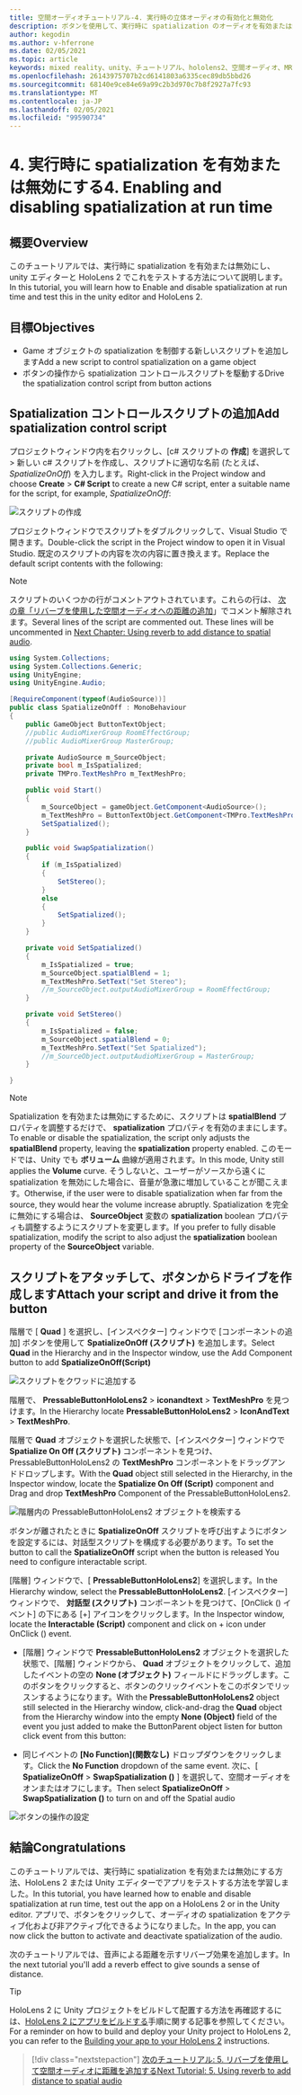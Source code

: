 ```yaml
---
title: 空間オーディオチュートリアル-4. 実行時の立体オーディオの有効化と無効化
description: ボタンを使用して、実行時に spatialization のオーディオを有効または無効にします。
author: kegodin
ms.author: v-hferrone
ms.date: 02/05/2021
ms.topic: article
keywords: mixed reality、unity、チュートリアル、hololens2、空間オーディオ、MRTK、mixed reality toolkit、UWP、Windows 10、HRTF、head 関連の転送機能、リバーブ、Microsoft Spatializer
ms.openlocfilehash: 26143975707b2cd6141803a6335cec89db5bbd26
ms.sourcegitcommit: 68140e9ce84e69a99c2b3d970c7b8f2927a7fc93
ms.translationtype: MT
ms.contentlocale: ja-JP
ms.lasthandoff: 02/05/2021
ms.locfileid: "99590734"
---
```

# <a name="4-enabling-and-disabling-spatialization-at-run-time"></a><span data-ttu-id="5a50b-105">4. 実行時に spatialization を有効または無効にする</span><span class="sxs-lookup"><span data-stu-id="5a50b-105">4. Enabling and disabling spatialization at run time</span></span>

## <a name="overview"></a><span data-ttu-id="5a50b-106">概要</span><span class="sxs-lookup"><span data-stu-id="5a50b-106">Overview</span></span>

<span data-ttu-id="5a50b-107">このチュートリアルでは、実行時に spatialization を有効または無効にし、unity エディターと HoloLens 2 でこれをテストする方法について説明します。</span><span class="sxs-lookup"><span data-stu-id="5a50b-107">In this tutorial, you will learn how to Enable and disable spatialization at run time and test this in the unity editor and HoloLens 2.</span></span>

## <a name="objectives"></a><span data-ttu-id="5a50b-108">目標</span><span class="sxs-lookup"><span data-stu-id="5a50b-108">Objectives</span></span>

* <span data-ttu-id="5a50b-109">Game オブジェクトの spatialization を制御する新しいスクリプトを追加します</span><span class="sxs-lookup"><span data-stu-id="5a50b-109">Add a new script to control spatialization on a game object</span></span>
* <span data-ttu-id="5a50b-110">ボタンの操作から spatialization コントロールスクリプトを駆動する</span><span class="sxs-lookup"><span data-stu-id="5a50b-110">Drive the spatialization control script from button actions</span></span>

## <a name="add-spatialization-control-script"></a><span data-ttu-id="5a50b-111">Spatialization コントロールスクリプトの追加</span><span class="sxs-lookup"><span data-stu-id="5a50b-111">Add spatialization control script</span></span>

 <span data-ttu-id="5a50b-112">プロジェクトウィンドウ内を右クリックし、[c# スクリプトの **作成**] を選択して  >  新しい c# スクリプトを作成し、スクリプトに適切な名前 (たとえば、 _SpatializeOnOff_) を入力します。</span><span class="sxs-lookup"><span data-stu-id="5a50b-112">Right-click in the Project window and choose **Create** > **C# Script** to create a new C# script, enter a suitable name for the script, for example, _SpatializeOnOff_:</span></span>

![スクリプトの作成](images/spatial-audio/spatial-audio-04-section1-step1-1.png)

<span data-ttu-id="5a50b-114">プロジェクトウィンドウでスクリプトをダブルクリックして、Visual Studio で開きます。</span><span class="sxs-lookup"><span data-stu-id="5a50b-114">Double-click the script in the Project window to open it in Visual Studio.</span></span> <span data-ttu-id="5a50b-115">既定のスクリプトの内容を次の内容に置き換えます。</span><span class="sxs-lookup"><span data-stu-id="5a50b-115">Replace the default script contents with the following:</span></span>

> [!NOTE]
> <span data-ttu-id="5a50b-116">スクリプトのいくつかの行がコメントアウトされています。これらの行は、 [次の章「リバーブを使用した空間オーディオへの距離の追加](unity-spatial-audio-ch5.md)」でコメント解除されます。</span><span class="sxs-lookup"><span data-stu-id="5a50b-116">Several lines of the script are commented out. These lines will be uncommented in [Next Chapter: Using reverb to add distance to spatial audio](unity-spatial-audio-ch5.md).</span></span>

```c#
using System.Collections;
using System.Collections.Generic;
using UnityEngine;
using UnityEngine.Audio;

[RequireComponent(typeof(AudioSource))]
public class SpatializeOnOff : MonoBehaviour
{
    public GameObject ButtonTextObject;
    //public AudioMixerGroup RoomEffectGroup;
    //public AudioMixerGroup MasterGroup;

    private AudioSource m_SourceObject;
    private bool m_IsSpatialized;
    private TMPro.TextMeshPro m_TextMeshPro;

    public void Start()
    {
        m_SourceObject = gameObject.GetComponent<AudioSource>();
        m_TextMeshPro = ButtonTextObject.GetComponent<TMPro.TextMeshPro>();
        SetSpatialized();
    }

    public void SwapSpatialization()
    {
        if (m_IsSpatialized)
        {
            SetStereo();
        }
        else
        {
            SetSpatialized();
        }
    }

    private void SetSpatialized()
    {
        m_IsSpatialized = true;
        m_SourceObject.spatialBlend = 1;
        m_TextMeshPro.SetText("Set Stereo");
        //m_SourceObject.outputAudioMixerGroup = RoomEffectGroup;
    }

    private void SetStereo()
    {
        m_IsSpatialized = false;
        m_SourceObject.spatialBlend = 0;
        m_TextMeshPro.SetText("Set Spatialized");
        //m_SourceObject.outputAudioMixerGroup = MasterGroup;
    }

}
```

> [!NOTE]
> <span data-ttu-id="5a50b-117">Spatialization を有効または無効にするために、スクリプトは **spatialBlend** プロパティを調整するだけで、 **spatialization** プロパティを有効のままにします。</span><span class="sxs-lookup"><span data-stu-id="5a50b-117">To enable or disable the spatialization, the script only adjusts the **spatialBlend** property, leaving the **spatialization** property enabled.</span></span> <span data-ttu-id="5a50b-118">このモードでは、Unity でも **ボリューム** 曲線が適用されます。</span><span class="sxs-lookup"><span data-stu-id="5a50b-118">In this mode, Unity still applies the **Volume** curve.</span></span> <span data-ttu-id="5a50b-119">そうしないと、ユーザーがソースから遠くに spatialization を無効にした場合に、音量が急激に増加していることが聞こえます。</span><span class="sxs-lookup"><span data-stu-id="5a50b-119">Otherwise, if the user were to disable spatialization when far from the source, they would hear the volume increase abruptly.</span></span>
> <span data-ttu-id="5a50b-120">Spatialization を完全に無効にする場合は、 **SourceObject** 変数の **spatialization** boolean プロパティも調整するようにスクリプトを変更します。</span><span class="sxs-lookup"><span data-stu-id="5a50b-120">If you prefer to fully disable spatialization, modify the script to also adjust the **spatialization** boolean property of the **SourceObject** variable.</span></span>

## <a name="attach-your-script-and-drive-it-from-the-button"></a><span data-ttu-id="5a50b-121">スクリプトをアタッチして、ボタンからドライブを作成します</span><span class="sxs-lookup"><span data-stu-id="5a50b-121">Attach your script and drive it from the button</span></span>

<span data-ttu-id="5a50b-122">階層で [ **Quad** ] を選択し、[インスペクター] ウィンドウで [コンポーネントの追加] ボタンを使用して **SpatializeOnOff (スクリプト)** を追加します。</span><span class="sxs-lookup"><span data-stu-id="5a50b-122">Select **Quad** in the Hierarchy and in the Inspector window, use the Add Component button to add **SpatializeOnOff(Script)**</span></span>

![スクリプトをクワッドに追加する](images/spatial-audio/spatial-audio-04-section2-step1-1.png)

<span data-ttu-id="5a50b-124">階層で、 **PressableButtonHoloLens2**  >  **iconandtext**  >  **TextMeshPro** を見つけます。</span><span class="sxs-lookup"><span data-stu-id="5a50b-124">In the Hierarchy locate **PressableButtonHoloLens2** > **IconAndText** > **TextMeshPro**.</span></span>

<span data-ttu-id="5a50b-125">階層で **Quad** オブジェクトを選択した状態で、[インスペクター] ウィンドウで **Spatialize On Off (スクリプト)** コンポーネントを見つけ、PressableButtonHoloLens2 の **TextMeshPro** コンポーネントをドラッグアンドドロップします。</span><span class="sxs-lookup"><span data-stu-id="5a50b-125">With the **Quad** object still selected in the Hierarchy, in the Inspector window, locate the **Spatialize On Off (Script)** component and Drag and drop **TextMeshPro** Component of the PressableButtonHoloLens2.</span></span>

![階層内の PressableButtonHoloLens2 オブジェクトを検索する](images/spatial-audio/spatial-audio-04-section2-step1-2.png)

<span data-ttu-id="5a50b-127">ボタンが離されたときに **SpatializeOnOff** スクリプトを呼び出すようにボタンを設定するには、対話型スクリプトを構成する必要があります。</span><span class="sxs-lookup"><span data-stu-id="5a50b-127">To set the button to call the **SpatializeOnOff** script when the button is released You need to configure interactable script.</span></span>

<span data-ttu-id="5a50b-128">[階層] ウィンドウで、[ **PressableButtonHoloLens2**] を選択します。</span><span class="sxs-lookup"><span data-stu-id="5a50b-128">In the Hierarchy window, select the **PressableButtonHoloLens2**.</span></span> <span data-ttu-id="5a50b-129">[インスペクター] ウィンドウで、 **対話型 (スクリプト)** コンポーネントを見つけて、[OnClick () イベント] の下にある [+] アイコンをクリックします。</span><span class="sxs-lookup"><span data-stu-id="5a50b-129">In the Inspector window, locate the **Interactable (Script)** component and click on + icon under OnClick () event.</span></span>

* <span data-ttu-id="5a50b-130">[階層] ウィンドウで **PressableButtonHoloLens2** オブジェクトを選択した状態で、[階層] ウィンドウから、 **Quad** オブジェクトをクリックして、追加したイベントの空の **None (オブジェクト)** フィールドにドラッグします。このボタンをクリックすると、ボタンのクリックイベントをこのボタンでリッスンするようになります。</span><span class="sxs-lookup"><span data-stu-id="5a50b-130">With the **PressableButtonHoloLens2** object still selected in the Hierarchy window, click-and-drag the **Quad** object from the Hierarchy window into the empty **None (Object)** field of the event you just added to make the ButtonParent object listen for button click event from this button:</span></span>

* <span data-ttu-id="5a50b-131">同じイベントの **[No Function]\(関数なし\)** ドロップダウンをクリックします。</span><span class="sxs-lookup"><span data-stu-id="5a50b-131">Click the **No Function** dropdown of the same event.</span></span> <span data-ttu-id="5a50b-132">次に、[ **SpatializeOnOff**  >  **SwapSpatialization ()** ] を選択して、空間オーディオをオンまたはオフにします。</span><span class="sxs-lookup"><span data-stu-id="5a50b-132">Then select **SpatializeOnOff** > **SwapSpatialization ()** to turn on and off the Spatial audio</span></span>

![ボタンの操作の設定](images/spatial-audio/spatial-audio-04-section2-step1-3.png)

## <a name="congratulations"></a><span data-ttu-id="5a50b-134">結論</span><span class="sxs-lookup"><span data-stu-id="5a50b-134">Congratulations</span></span>

<span data-ttu-id="5a50b-135">このチュートリアルでは、実行時に spatialization を有効または無効にする方法、HoloLens 2 または Unity エディターでアプリをテストする方法を学習しました。</span><span class="sxs-lookup"><span data-stu-id="5a50b-135">In this tutorial, you have learned how to enable and disable spatialization at run time, test out the app on a HoloLens 2 or in the Unity editor.</span></span> <span data-ttu-id="5a50b-136">アプリで、ボタンをクリックして、オーディオの spatialization をアクティブ化および非アクティブ化できるようになりました。</span><span class="sxs-lookup"><span data-stu-id="5a50b-136">In the app, you can now click the button to activate and deactivate spatialization of the audio.</span></span>

<span data-ttu-id="5a50b-137">次のチュートリアルでは、音声による距離を示すリバーブ効果を追加します。</span><span class="sxs-lookup"><span data-stu-id="5a50b-137">In the next tutorial you'll add a reverb effect to give sounds a sense of distance.</span></span>

> [!TIP]
> <span data-ttu-id="5a50b-138">HoloLens 2 に Unity プロジェクトをビルドして配置する方法を再確認するには、[HoloLens 2 にアプリをビルドする](mr-learning-base-02.md#building-your-application-to-your-hololens-2)手順に関する記事を参照してください。</span><span class="sxs-lookup"><span data-stu-id="5a50b-138">For a reminder on how to build and deploy your Unity project to HoloLens 2, you can refer to the [Building your app to your HoloLens 2](mr-learning-base-02.md#building-your-application-to-your-hololens-2) instructions.</span></span>

> [!div class="nextstepaction"]
> [<span data-ttu-id="5a50b-139">次のチュートリアル: 5. リバーブを使用して空間オーディオに距離を追加する</span><span class="sxs-lookup"><span data-stu-id="5a50b-139">Next Tutorial: 5. Using reverb to add distance to spatial audio</span></span>](unity-spatial-audio-ch5.md)
